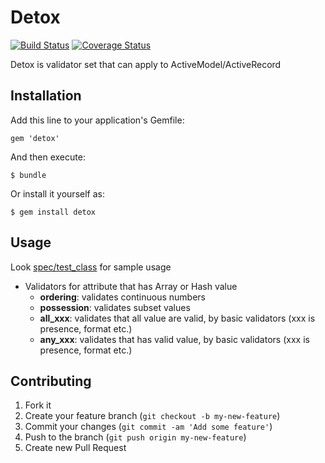 # Detox

[![Build Status](https://secure.travis-ci.org/pinzolo/detox.png)](http://travis-ci.org/pinzolo/detox)
[![Coverage Status](https://coveralls.io/repos/pinzolo/detox/badge.png)](https://coveralls.io/r/pinzolo/detox)

Detox is validator set that can apply to ActiveModel/ActiveRecord

## Installation

Add this line to your application's Gemfile:

    gem 'detox'

And then execute:

    $ bundle

Or install it yourself as:

    $ gem install detox

## Usage

Look [spec/test_class](https://github.com/pinzolo/detox/tree/master/spec/test_class) for sample usage

- Validators for attribute that has Array or Hash value
  - **ordering**: validates continuous numbers
  - **possession**: validates subset values
  - **all_xxx**: validates that all value are valid, by basic validators (xxx is presence, format etc.)
  - **any_xxx**: validates that has valid value, by basic validators (xxx is presence, format etc.)


## Contributing

1. Fork it
2. Create your feature branch (`git checkout -b my-new-feature`)
3. Commit your changes (`git commit -am 'Add some feature'`)
4. Push to the branch (`git push origin my-new-feature`)
5. Create new Pull Request
